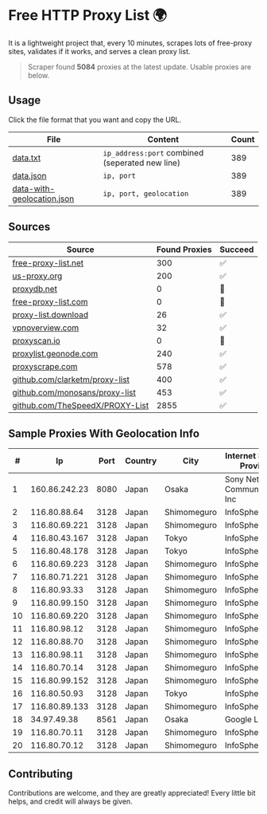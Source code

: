 
# Free HTTP Proxy List 🌍

It is a lightweight project that, every 10 minutes, scrapes lots of free-proxy sites, validates if it works, and serves a clean proxy list.


> Scraper found **5084** proxies at the latest update. Usable proxies are below.

## Usage

Click the file format that you want and copy the URL.


|File|Content|Count|
|----|-------|-----|
|[data.txt](https://raw.githubusercontent.com/themiralay/Proxy-List-World/master/data.txt)|`ip_address:port` combined (seperated new line)|389|
|[data.json](https://raw.githubusercontent.com/themiralay/Proxy-List-World/master/data.json)|`ip, port`|389|
|[data-with-geolocation.json](https://raw.githubusercontent.com/themiralay/Proxy-List-World/master/data-with-geolocation.json)|`ip, port, geolocation`|389|

## Sources

|Source|Found Proxies|Succeed|
|------|-------------|-------|
|[free-proxy-list.net](https://free-proxy-list.net)|300|✅|
|[us-proxy.org](https://www.us-proxy.org)|200|✅|
|[proxydb.net](http://proxydb.net)|0|🚫|
|[free-proxy-list.com](https://free-proxy-list.com/?page=&port=&type%5B%5D=http&type%5B%5D=https&up_time=0&search=Search)|0|🚫|
|[proxy-list.download](https://www.proxy-list.download/HTTP)|26|✅|
|[vpnoverview.com](https://vpnoverview.com/privacy/anonymous-browsing/free-proxy-servers)|32|✅|
|[proxyscan.io](https://www.proxyscan.io)|0|🚫|
|[proxylist.geonode.com](https://proxylist.geonode.com/api/proxy-list?limit=300&page=1&sort_by=lastChecked&sort_type=desc&protocols=http,https)|240|✅|
|[proxyscrape.com](https://api.proxyscrape.com/v2/?request=displayproxies&protocol=http&timeout=10000&country=all&ssl=all&anonymity=all)|578|✅|
|[github.com/clarketm/proxy-list](https://raw.githubusercontent.com/clarketm/proxy-list/master/proxy-list-raw.txt)|400|✅|
|[github.com/monosans/proxy-list](https://raw.githubusercontent.com/monosans/proxy-list/main/proxies/http.txt)|453|✅|
|[github.com/TheSpeedX/PROXY-List](https://raw.githubusercontent.com/TheSpeedX/PROXY-List/master/http.txt)|2855|✅|


## Sample Proxies With Geolocation Info

|#|Ip|Port|Country|City|Internet Service Provider|
|-|--|----|-------|----|-------------------------|
|1|160.86.242.23|8080|Japan|Osaka|Sony Network Communications Inc|
|2|116.80.88.64|3128|Japan|Shimomeguro|InfoSphere|
|3|116.80.69.221|3128|Japan|Shimomeguro|InfoSphere|
|4|116.80.43.167|3128|Japan|Tokyo|InfoSphere|
|5|116.80.48.178|3128|Japan|Tokyo|InfoSphere|
|6|116.80.69.223|3128|Japan|Shimomeguro|InfoSphere|
|7|116.80.71.221|3128|Japan|Shimomeguro|InfoSphere|
|8|116.80.93.33|3128|Japan|Shimomeguro|InfoSphere|
|9|116.80.99.150|3128|Japan|Shimomeguro|InfoSphere|
|10|116.80.69.220|3128|Japan|Shimomeguro|InfoSphere|
|11|116.80.98.12|3128|Japan|Shimomeguro|InfoSphere|
|12|116.80.88.70|3128|Japan|Shimomeguro|InfoSphere|
|13|116.80.98.11|3128|Japan|Shimomeguro|InfoSphere|
|14|116.80.70.14|3128|Japan|Shimomeguro|InfoSphere|
|15|116.80.99.152|3128|Japan|Shimomeguro|InfoSphere|
|16|116.80.50.93|3128|Japan|Tokyo|InfoSphere|
|17|116.80.89.133|3128|Japan|Shimomeguro|InfoSphere|
|18|34.97.49.38|8561|Japan|Osaka|Google LLC|
|19|116.80.70.11|3128|Japan|Shimomeguro|InfoSphere|
|20|116.80.70.12|3128|Japan|Shimomeguro|InfoSphere|



## Contributing

Contributions are welcome, and they are greatly appreciated! Every
little bit helps, and credit will always be given.

